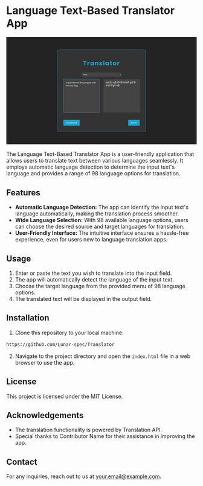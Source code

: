 # Language Text-Based Translator App

![Alt text](image.png)


The Language Text-Based Translator App is a user-friendly application that allows users to translate text between various languages seamlessly. It employs automatic language detection to determine the input text's language and provides a range of 98 language options for translation.

## Features

- **Automatic Language Detection:** The app can identify the input text's language automatically, making the translation process smoother.
- **Wide Language Selection:** With 98 available language options, users can choose the desired source and target languages for translation.
- **User-Friendly Interface:** The intuitive interface ensures a hassle-free experience, even for users new to language translation apps.

## Usage

1. Enter or paste the text you wish to translate into the input field.
2. The app will automatically detect the language of the input text.
3. Choose the target language from the provided menu of 98 language options.
4. The translated text will be displayed in the output field.

## Installation

1. Clone this repository to your local machine:
```bash
https://github.com/Lunar-spec/Translator
```

2. Navigate to the project directory and open the `index.html` file in a web browser to use the app.

## License

This project is licensed under the MIT License.

## Acknowledgements

- The translation functionality is powered by Translation API.
- Special thanks to Contributor Name for their assistance in improving the app.

## Contact

For any inquiries, reach out to us at your.email@example.com.
